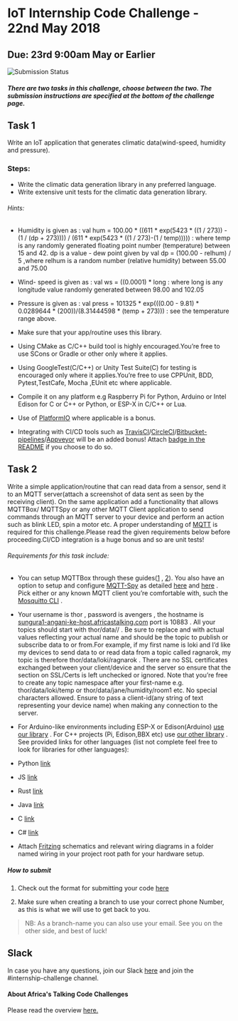 # IoT Internship Code Challenge - 22nd May 2018
## Due: 23rd 9:00am May or Earlier 
 
![Submission Status](https://img.shields.io/badge/SUBMISSION-CLOSED-red.svg) 


##### There are two tasks in this challenge, choose between the two. The submission instructions are specified at the bottom of the challenge page.

## Task 1
Write an IoT application that generates climatic data(wind-speed, humidity and pressure).

### Steps:
- Write the climatic data generation library in any preferred language.
- Write extensive unit tests for the climatic data generation  library.

###### Hints:
- Humidity is given as : val hum = 100.00 * ((611 * exp(5423 * ((1 / 273)) - (1 / (dp + 273)))) / (611 * exp(5423 * ((1 / 273)-(1 / temp))))) : where temp is any randomly generated floating point number (temperature) between 15 and 42. dp   is a value - dew point given by  val dp = (100.00 - relhum) / 5 ,where relhum is a random number (relative humidity) between 55.00 and 75.00

- Wind- speed is given as : val ws = ((0.0001) * long : where long is any longitude value randomly generated between 98.00 and 102.05 

- Pressure is given as : val press = 101325 * exp(((0.00 - 9.81) * 0.0289644 * (200))/(8.31444598 * (temp + 273))) : see the temperature range above.

- Make sure that your app/routine uses this library.

- Using CMake as C/C++ build tool is highly encouraged.You’re free to use SCons or Gradle or other only where it applies.

- Using GoogleTest(C/C++) or Unity Test Suite(C) for testing is encouraged only where it applies.You’re free to use CPPUnit, BDD, Pytest,TestCafe, Mocha ,EUnit etc where applicable.

- Compile it on any platform e.g Raspberry Pi for Python, Arduino or Intel  Edison for C or C++ or Python, or ESP-X in C/C++ or Lua.
- Use of [PlatformIO](https://platformio.org/) where applicable is a bonus.
- Integrating with  CI/CD tools such as [TravisCI](https://travis-ci.org/)/[CircleCI](https://circleci.com/)/[Bitbucket-pipelines](https://bitbucket.org/product/features/pipelines)/[Appveyor](https://www.appveyor.com/)  will be an added bonus! Attach [badge in the README](http://shields.io/) if you choose to do so.


## Task 2

Write a simple application/routine that can read data from a sensor, send it to an MQTT server(attach a screenshot of data sent as seen by the receiving client).
On the same application add a functionality that allows MQTTBox/ MQTTSpy  or any other MQTT Client application to send commands through an MQTT server to your device and perform an action such as blink LED, spin a motor etc. 
A proper understanding of [MQTT](http://docs.oasis-open.org/mqtt/mqtt/v3.1.1/os/mqtt-v3.1.1-os.html) is required for this challenge.Please read the given requirements below before proceeding.CI/CD integration is a huge bonus and so are unit  tests!

###### Requirements for this task include:
- You can setup MQTTBox through these guides([1](http://workswithweb.com/html/mqttbox/installing_apps.html) , [2](http://workswithweb.com/html/mqttbox/mqtt_client_settings.html)). You also have an option to setup and configure [MQTT-Spy](https://www.eclipse.org/paho/components/mqtt-spy/) as detailed [here](https://github.com/eclipse/paho.mqtt-spy/wiki/GettingStarted) and [here](https://github.com/eclipse/paho.mqtt-spy/wiki) . Pick either or any known MQTT client you’re comfortable with, such the [Mosquitto CLI](https://mosquitto.org/download/) .

- Your username is thor , password is avengers , the hostname is [sungura1-angani-ke-host.africastalking.com](http://sungura1-angani-ke-host.africastalking.com/)  port is 10883 . All your topics should start with thor/data/<your-first-name>/<something-else> . Be sure to replace <your-first-name> and <something-else> with actual values reflecting your actual name and <something-else> should be the topic to publish or subscribe data to or from.For example, if my first name is loki and I’d like my devices to send data to or read data from a topic called ragnarok, my topic is therefore thor/data/loki/ragnarok . There are no SSL certificates exchanged between your client/device and the server so ensure that the section on SSL/Certs is left unchecked or ignored. Note that you’re free to create any topic namespace after your first-name  e.g. thor/data/loki/temp or thor/data/jane/humidity/room1 etc. No special characters allowed. Ensure to pass a client-id(any string of text representing your device name) when making any connection to the server.

- For Arduino-like environments including ESP-X or Edison(Arduino) [use our library](https://github.com/TheBeachMaster/AfricasTalkingIOT-dist) . For C++ projects (Pi, Edison,BBX etc) use [our other library](https://github.com/TheBeachMaster/AfricasTalkingIoT-cpp) . See provided links for other languages (list not complete feel free to look for libraries for other languages):
- Python [link](https://github.com/eclipse/paho.mqtt.python)
- JS [link](https://www.eclipse.org/paho/clients/js/)
- Rust [link](https://github.com/eclipse/paho.mqtt.rust)
- Java [link](https://www.eclipse.org/paho/clients/java/)
- C [link](https://github.com/eclipse/paho.mqtt.embedded-c)
- C# [link](https://github.com/eclipse/paho.mqtt.m2mqtt)

- Attach [Fritzing](http://fritzing.org/) schematics and relevant wiring diagrams in a folder named wiring  in your project root path for your hardware setup.


##### How to submit
1. Check out the format for submitting your code [here](http://atdevoutreach.viewdocs.io/IotInternshipCodeChallengeMay2018/CodeChallengeSteps/)

2.  Make sure when creating a branch to use your correct phone Number, as this is what we will use to get back to you.

> NB: As a branch-name you can also use your email.
> See you on the other side, and best of luck!


## Slack
In case you have any questions, join our Slack [here](https://slackin-africastalking.now.sh/) and join the #internship-challenge channel.

#### About Africa's Talking Code Challenges
Please read the overview [here.](http://atdevoutreach.viewdocs.io/IotInternshipCodeChallengeMay2018/)